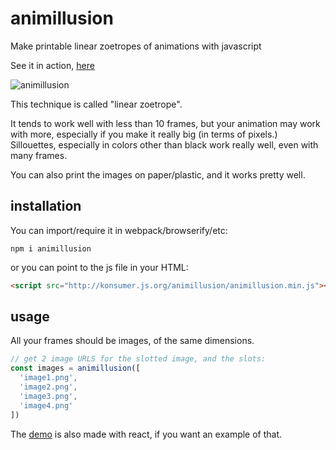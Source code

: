 # animillusion

Make printable linear zoetropes of animations with javascript

See it in action, [here](http://konsumer.github.io/animillusion/)

![animillusion](demo.gif)

This technique is called "linear zoetrope".

It tends to work well with less than 10 frames, but your animation may work with more, especially if you make it really big (in terms of pixels.) Sillouettes, especially in colors other than black work really well, even with many frames.

You can also print the images on paper/plastic, and it works pretty well.

## installation

You can import/require it in webpack/browserify/etc:

```
npm i animillusion
```

or you can point to the js file in your HTML:

```html
<script src="http://konsumer.js.org/animillusion/animillusion.min.js"></script>
```

## usage

All your frames should be images, of the same dimensions.

```js
// get 2 image URLS for the slotted image, and the slots:
const images = animillusion([
  'image1.png',
  'image2.png',
  'image3.png',
  'image4.png'
])
```

The [demo](demo/) is also made with react, if you want an example of that.